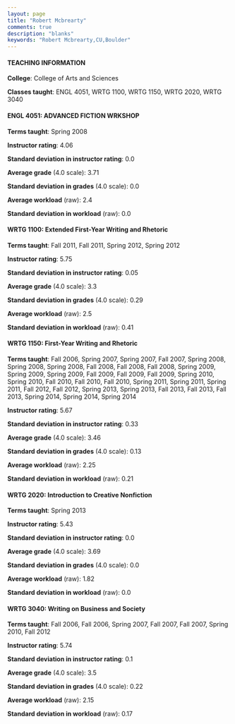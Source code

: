 ```yaml
---
layout: page
title: "Robert Mcbrearty" 
comments: true
description: "blanks"
keywords: "Robert Mcbrearty,CU,Boulder"
---
```

<head>
<script src="https://ajax.googleapis.com/ajax/libs/jquery/2.1.3/jquery.min.js"></script>
<script src="https://dl.dropboxusercontent.com/s/pc42nxpaw1ea4o9/highcharts.js?dl=0"></script>
<!-- <script src="../assets/js/highcharts.js"></script> -->
<style type="text/css">@font-face {
	font-family: "Bebas Neue";
	src: url(https://www.filehosting.org/file/details/544349/BebasNeue Regular.otf) format("opentype");
	}
	h1.Bebas { 
		font-family: "Bebas Neue", Verdana, Tahoma;
	}
</style>
</head>
	   
#### TEACHING INFORMATION

**College**: College of Arts and Sciences

**Classes taught**: ENGL 4051, WRTG 1100, WRTG 1150, WRTG 2020, WRTG 3040

#### ENGL 4051: ADVANCED FICTION WRKSHOP

**Terms taught**: Spring 2008

**Instructor rating**: 4.06

**Standard deviation in instructor rating**: 0.0

**Average grade** (4.0 scale): 3.71

**Standard deviation in grades** (4.0 scale): 0.0

**Average workload** (raw): 2.4

**Standard deviation in workload** (raw): 0.0

#### WRTG 1100: Extended First-Year Writing and Rhetoric

**Terms taught**: Fall 2011, Fall 2011, Spring 2012, Spring 2012

**Instructor rating**: 5.75

**Standard deviation in instructor rating**: 0.05

**Average grade** (4.0 scale): 3.3

**Standard deviation in grades** (4.0 scale): 0.29

**Average workload** (raw): 2.5

**Standard deviation in workload** (raw): 0.41

#### WRTG 1150: First-Year Writing and Rhetoric

**Terms taught**: Fall 2006, Spring 2007, Spring 2007, Fall 2007, Spring 2008, Spring 2008, Spring 2008, Fall 2008, Fall 2008, Fall 2008, Spring 2009, Spring 2009, Spring 2009, Fall 2009, Fall 2009, Fall 2009, Spring 2010, Spring 2010, Fall 2010, Fall 2010, Fall 2010, Spring 2011, Spring 2011, Spring 2011, Fall 2012, Fall 2012, Spring 2013, Spring 2013, Fall 2013, Fall 2013, Fall 2013, Spring 2014, Spring 2014, Spring 2014

**Instructor rating**: 5.67

**Standard deviation in instructor rating**: 0.33

**Average grade** (4.0 scale): 3.46

**Standard deviation in grades** (4.0 scale): 0.13

**Average workload** (raw): 2.25

**Standard deviation in workload** (raw): 0.21

#### WRTG 2020: Introduction to Creative Nonfiction

**Terms taught**: Spring 2013

**Instructor rating**: 5.43

**Standard deviation in instructor rating**: 0.0

**Average grade** (4.0 scale): 3.69

**Standard deviation in grades** (4.0 scale): 0.0

**Average workload** (raw): 1.82

**Standard deviation in workload** (raw): 0.0

#### WRTG 3040: Writing on Business and Society

**Terms taught**: Fall 2006, Fall 2006, Spring 2007, Fall 2007, Fall 2007, Spring 2010, Fall 2012

**Instructor rating**: 5.74

**Standard deviation in instructor rating**: 0.1

**Average grade** (4.0 scale): 3.5

**Standard deviation in grades** (4.0 scale): 0.22

**Average workload** (raw): 2.15

**Standard deviation in workload** (raw): 0.17


